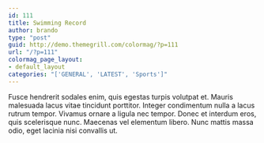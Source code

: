 ```yaml
---
id: 111
title: Swimming Record
author: brando
type: "post"
guid: http://demo.themegrill.com/colormag/?p=111
url: "/?p=111"
colormag_page_layout:
- default_layout
categories: "['GENERAL', 'LATEST', 'Sports']"
---
```


Fusce hendrerit sodales enim, quis egestas turpis volutpat et. Mauris malesuada lacus vitae tincidunt porttitor. Integer condimentum nulla a lacus rutrum tempor. Vivamus ornare a ligula nec tempor. Donec et interdum eros, quis scelerisque nunc. Maecenas vel elementum libero. Nunc mattis massa odio, eget lacinia nisi convallis ut.